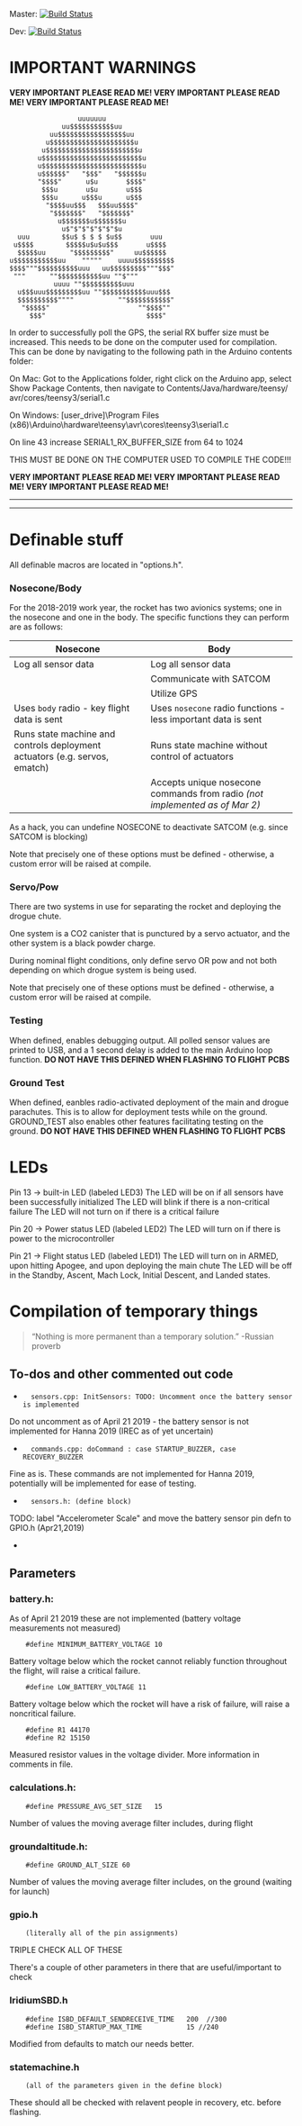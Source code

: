 Master: [![Build Status](https://travis-ci.com/UBC-Rocket/FLARE.svg?branch=master)](https://travis-ci.com/UBC-Rocket/FLARE)

Dev: [![Build Status](https://travis-ci.com/UBC-Rocket/FLARE.svg?branch=dev)](https://travis-ci.com/UBC-Rocket/FLARE)

# IMPORTANT WARNINGS

**VERY IMPORTANT PLEASE READ ME! VERY IMPORTANT PLEASE READ ME! VERY IMPORTANT PLEASE READ ME!**

                     uuuuuuu
                 uu$$$$$$$$$$$uu
              uu$$$$$$$$$$$$$$$$$uu
             u$$$$$$$$$$$$$$$$$$$$$u
            u$$$$$$$$$$$$$$$$$$$$$$$u
           u$$$$$$$$$$$$$$$$$$$$$$$$$u
           u$$$$$$$$$$$$$$$$$$$$$$$$$u
           u$$$$$$"   "$$$"   "$$$$$$u
           "$$$$"      u$u       $$$$"
            $$$u       u$u       u$$$
            $$$u      u$$$u      u$$$
             "$$$$uu$$$   $$$uu$$$$"
              "$$$$$$$"   "$$$$$$$"
                u$$$$$$$u$$$$$$$u
                 u$"$"$"$"$"$"$u
      uuu        $$u$ $ $ $ $u$$       uuu
     u$$$$        $$$$$u$u$u$$$       u$$$$
      $$$$$uu      "$$$$$$$$$"     uu$$$$$$
    u$$$$$$$$$$$uu    """""    uuuu$$$$$$$$$$
    $$$$"""$$$$$$$$$$uuu   uu$$$$$$$$$"""$$$"
     """      ""$$$$$$$$$$$uu ""$"""
               uuuu ""$$$$$$$$$$uuu
      u$$$uuu$$$$$$$$$uu ""$$$$$$$$$$$uuu$$$
      $$$$$$$$$$""""           ""$$$$$$$$$$$"
       "$$$$$"                      ""$$$$""
         $$$"                         $$$$"

In order to successfully poll the GPS, the serial RX buffer size must be increased. This needs
to be done on the computer used for compilation. This can be done by navigating to the following
path in the Arduino contents folder:

On Mac: Got to the Applications folder, right click on the Arduino app, select Show Package Contents,
    then navigate to ‎⁨Contents⁩/⁨Java⁩/⁨hardware⁩/⁨teensy⁩/⁨avr⁩/⁨cores⁩/⁨teensy3⁩/serial1.c
    
On Windows: [user_drive]\Program Files (x86)\Arduino\hardware\teensy\avr\cores\teensy3\serial1.c

On line 43 increase SERIAL1_RX_BUFFER_SIZE from 64 to 1024

THIS MUST BE DONE ON THE COMPUTER USED TO COMPILE THE CODE!!!

**VERY IMPORTANT PLEASE READ ME! VERY IMPORTANT PLEASE READ ME! VERY IMPORTANT PLEASE READ ME!**

***
***


# Definable stuff
All definable macros are located in "options.h".

### Nosecone/Body
For the 2018-2019 work year, the rocket has two avionics systems; one in the nosecone and one in the body.
The specific functions they can perform are as follows:

|Nosecone            | Body|
|---- | ----|
| Log all sensor data | Log all sensor data |
|                    | Communicate with SATCOM
|                    | Utilize GPS
| Uses `body` radio - key flight data is sent | Uses `nosecone` radio functions - less important data is sent|
|Runs state machine and controls deployment actuators (e.g. servos, ematch) | Runs state machine without control of actuators |
| | Accepts unique nosecone commands from radio _(not implemented as of Mar 2)_ |

As a hack, you can undefine NOSECONE to deactivate SATCOM (e.g. since SATCOM is blocking)

Note that precisely one of these options must be defined - otherwise, a custom error will be raised at compile.

### Servo/Pow
There are two systems in use for separating the rocket and deploying the drogue chute.

One system is a CO2 canister that is punctured by a servo actuator, and the other system is a black powder charge.

During nominal flight conditions, only define servo OR pow and not both depending on which drogue system is being used.

Note that precisely one of these options must be defined - otherwise, a custom error will be raised at compile.

### Testing
When defined, enables debugging output. All polled sensor values are printed to USB, and a 1 second delay is added to the main Arduino loop function. **DO NOT HAVE THIS DEFINED WHEN FLASHING TO FLIGHT PCBS**

### Ground Test
When defined, eanbles radio-activated deployment of the main and drogue parachutes. This is to allow for deployment tests while on the ground. GROUND_TEST also enables other features facilitating testing on the ground. **DO NOT HAVE THIS DEFINED WHEN FLASHING TO FLIGHT PCBS**

# LEDs
Pin 13 -> built-in LED (labeled LED3)
  The LED will be on if all sensors have been successfully initialized
  The LED will blink if there is a non-critical failure
  The LED will not turn on if there is a critical failure

Pin 20 -> Power status LED (labeled LED2)
  The LED will turn on if there is power to the microcontroller

Pin 21 -> Flight status LED (labeled LED1)
  The LED will turn on in ARMED, upon hitting Apogee, and upon deploying the main chute
  The LED will be off in the Standby, Ascent, Mach Lock, Initial Descent, and Landed states.

# Compilation of temporary things
>“Nothing is more permanent than a temporary solution.” -Russian proverb

## To-dos and other commented out code
*       sensors.cpp: InitSensors: TODO: Uncomment once the battery sensor is implemented
Do not uncomment as of April 21 2019 - the battery sensor is not implemented for Hanna 2019 (IREC as of yet uncertain)

*       commands.cpp: doCommand	: case STARTUP_BUZZER, case RECOVERY_BUZZER
Fine as is. These commands are not implemented for Hanna 2019, potentially will be implemented for ease of testing.

*       sensors.h: (define block)
TODO: label "Accelerometer Scale" and move the battery sensor pin defn to GPIO.h (Apr21,2019)

*

## Parameters
### battery.h:
As of April 21 2019 these are not implemented (battery voltage measurements not measured)

        #define MINIMUM_BATTERY_VOLTAGE 10
Battery voltage below which the rocket cannot reliably function throughout the flight, will raise a critical failure.

        #define LOW_BATTERY_VOLTAGE 11

Battery voltage below which the rocket will have a risk of failure, will raise a noncritical failure.

        #define R1 44170
        #define R2 15150

Measured resistor values in the voltage divider. More information in comments in file.

### calculations.h:
        #define PRESSURE_AVG_SET_SIZE   15
Number of values the moving average filter includes, during flight

### groundaltitude.h:
        #define GROUND_ALT_SIZE 60
Number of values the moving average filter includes, on the ground (waiting for launch)

### gpio.h
        (literally all of the pin assignments)
TRIPLE CHECK ALL OF THESE

There's a couple of other parameters in there that are useful/important to check

### IridiumSBD.h
        #define ISBD_DEFAULT_SENDRECEIVE_TIME   200  //300
        #define ISBD_STARTUP_MAX_TIME           15 //240
Modified from defaults to match our needs better.

### statemachine.h
        (all of the parameters given in the define block)
These should all be checked with relavent people in recovery, etc. before flashing.

